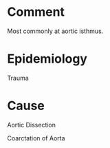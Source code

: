 # Comment

Most commonly at aortic isthmus.

# Epidemiology

Trauma

# Cause

Aortic Dissection

Coarctation of Aorta
